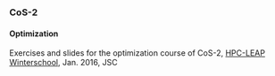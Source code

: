 ### CoS-2
#### Optimization

Exercises and slides for the optimization course of CoS-2, [HPC-LEAP Winterschool](http://indico-jsc.fz-juelich.de/event/16/), Jan. 2016, JSC
